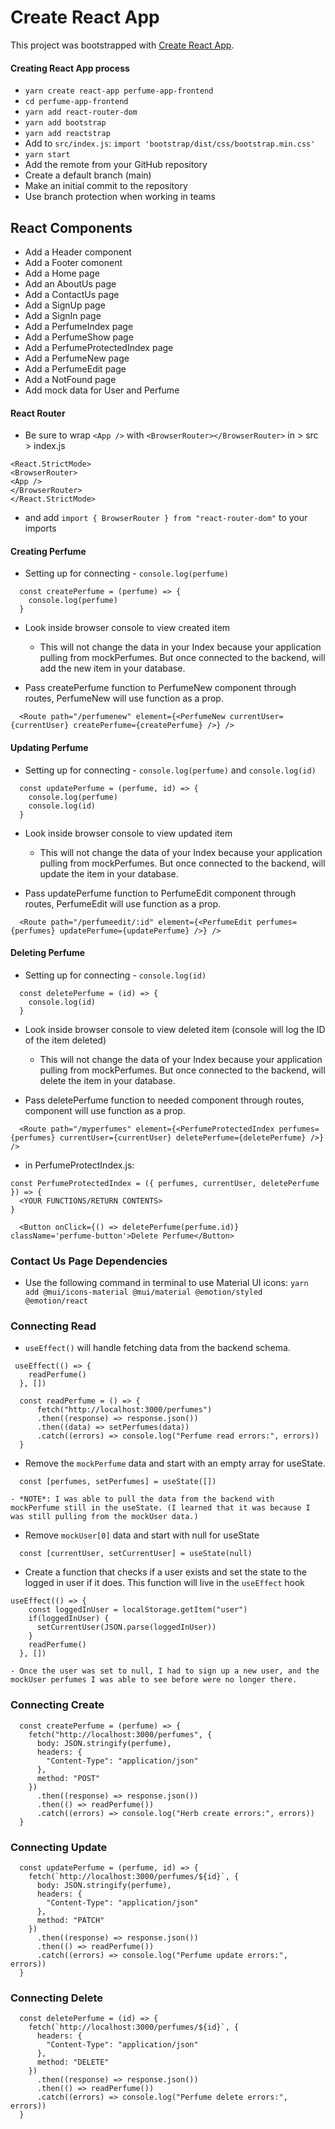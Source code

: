 # Create React App
This project was bootstrapped with [Create React App](https://github.com/facebook/create-react-app).
#### Creating React App process
- `yarn create react-app perfume-app-frontend`
- `cd perfume-app-frontend`
- `yarn add react-router-dom`
- `yarn add bootstrap`
- `yarn add reactstrap`
- Add to `src/index.js`: `import 'bootstrap/dist/css/bootstrap.min.css'`
- `yarn start`
- Add the remote from your GitHub repository
- Create a default branch (main)
- Make an initial commit to the repository
- Use branch protection when working in teams

## React Components
- Add a Header component
- Add a Footer comonent
- Add a Home page
- Add an AboutUs page
- Add a ContactUs page
- Add a SignUp page
- Add a SignIn page
- Add a PerfumeIndex page
- Add a PerfumeShow page
- Add a PerfumeProtectedIndex page
- Add a PerfumeNew page
- Add a PerfumeEdit page
- Add a NotFound page
- Add mock data for User and Perfume
#### React Router
- Be sure to wrap `<App />` with `<BrowserRouter></BrowserRouter>` in > src > index.js

```
<React.StrictMode>
<BrowserRouter>
<App />
</BrowserRouter>
</React.StrictMode>
```

- and add `import { BrowserRouter } from "react-router-dom"` to your imports

#### Creating Perfume
- Setting up for connecting - `console.log(perfume)`
```
  const createPerfume = (perfume) => {
    console.log(perfume)
  }
```
- Look inside browser console to view created item
  - This will not change the data in your Index because your application pulling from mockPerfumes. But once connected to the backend, will add the new item in your database.

- Pass createPerfume function to PerfumeNew component through routes, PerfumeNew will use function as a prop.
```
  <Route path="/perfumenew" element={<PerfumeNew currentUser={currentUser} createPerfume={createPerfume} />} />
```

#### Updating Perfume
- Setting up for connecting - `console.log(perfume)` and `console.log(id)`
```
  const updatePerfume = (perfume, id) => {
    console.log(perfume)
    console.log(id)
  }
```
- Look inside browser console to view updated item
  - This will not change the data of your Index because your application pulling from mockPerfumes. But once connected to the backend, will update the item in your database.

- Pass updatePerfume function to PerfumeEdit component through routes, PerfumeEdit will use function as a prop.
```
  <Route path="/perfumeedit/:id" element={<PerfumeEdit perfumes={perfumes} updatePerfume={updatePerfume} />} />
```

#### Deleting Perfume
- Setting up for connecting - `console.log(id)`
```
  const deletePerfume = (id) => {
    console.log(id)
  }
```
- Look inside browser console to view deleted item (console will log the ID of the item deleted)
  - This will not change the data of your Index because your application pulling from mockPerfumes. But once connected to the backend, will delete the item in your database.

- Pass deletePerfume function to needed component through routes, component will use function as a prop.
```
  <Route path="/myperfumes" element={<PerfumeProtectedIndex perfumes={perfumes} currentUser={currentUser} deletePerfume={deletePerfume} />} />
```
- in PerfumeProtectIndex.js:
```
const PerfumeProtectedIndex = ({ perfumes, currentUser, deletePerfume }) => {
  <YOUR FUNCTIONS/RETURN CONTENTS>
}
```
```
  <Button onClick={() => deletePerfume(perfume.id)} className='perfume-button'>Delete Perfume</Button>

```
### Contact Us Page Dependencies
- Use the following command in terminal to use Material UI icons: `yarn add @mui/icons-material @mui/material @emotion/styled @emotion/react`

### Connecting Read
- `useEffect()` will handle fetching data from the backend schema.
```
 useEffect(() => {
    readPerfume()
  }, [])
```
```
  const readPerfume = () => {
      fetch("http://localhost:3000/perfumes")
      .then((response) => response.json())
      .then((data) => setPerfumes(data))
      .catch((errors) => console.log("Perfume read errors:", errors))
  }
```
- Remove the `mockPerfume` data and start with an empty array for useState.
```
  const [perfumes, setPerfumes] = useState([])
```
    - *NOTE*: I was able to pull the data from the backend with mockPerfume still in the useState. (I learned that it was because I was still pulling from the mockUser data.)

- Remove `mockUser[0]` data and start with null for useState
```
  const [currentUser, setCurrentUser] = useState(null)
```
- Create a function that checks if a user exists and set the state to the logged in user if it does. This function will live in the `useEffect` hook
```
useEffect(() => {
    const loggedInUser = localStorage.getItem("user")
    if(loggedInUser) {
      setCurrentUser(JSON.parse(loggedInUser))
    }
    readPerfume()
  }, [])
```
    - Once the user was set to null, I had to sign up a new user, and the mockUser perfumes I was able to see before were no longer there.

### Connecting Create
```
  const createPerfume = (perfume) => {
    fetch("http://localhost:3000/perfumes", {
      body: JSON.stringify(perfume),
      headers: {
        "Content-Type": "application/json"
      },
      method: "POST"
    })
      .then((response) => response.json())
      .then(() => readPerfume())
      .catch((errors) => console.log("Herb create errors:", errors))
  }
```

### Connecting Update
```
  const updatePerfume = (perfume, id) => {
    fetch(`http://localhost:3000/perfumes/${id}`, {
      body: JSON.stringify(perfume),
      headers: {
        "Content-Type": "application/json"
      },
      method: "PATCH"
    })
      .then((response) => response.json())
      .then(() => readPerfume())
      .catch((errors) => console.log("Perfume update errors:", errors))
  }
```

### Connecting Delete
```
  const deletePerfume = (id) => {
    fetch(`http://localhost:3000/perfumes/${id}`, {
      headers: {
        "Content-Type": "application/json"
      },
      method: "DELETE"
    })
      .then((response) => response.json())
      .then(() => readPerfume())
      .catch((errors) => console.log("Perfume delete errors:", errors))
  }
```